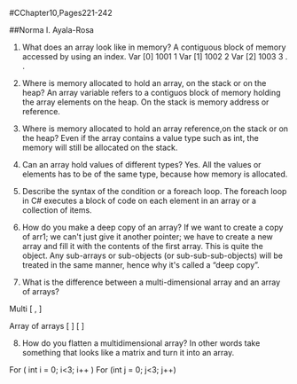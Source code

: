 #CChapter10,Pages221-242

##Norma I. Ayala-Rosa

1. What does an array look like in memory? A contiguous block of memory accessed by using an index.
Var [0]  1001  1
Var [1]  1002  2
Var [2]  1003  3
       .
       .

2. Where is memory allocated to hold an array, on the stack or on the heap?  An array variable refers to a contiguos block of memory
holding the array elements on the heap.  On the stack is memory address or reference.

3. Where is memory allocated to hold an array reference,on the stack or on the heap? Even if the array contains a value type such as int, the memory will still be allocated on the stack.

4. Can an array hold values of different types? Yes. All the values or elements has to be of the same type, because how memory is allocated. 

5. Describe the syntax of the condition or a foreach loop. The foreach loop in C# executes a block of code on each element in an array or a collection of items.

6. How do you make a deep copy of an array? If we want to create a copy of arr1; we can't just give it another pointer; we have to create a new array and fill it with the contents of the first array. This is quite the object. Any sub-arrays or sub-objects (or sub-sub-sub-objects) will be treated in the same manner, hence why it's called a “deep copy”.

7. What is the difference between a multi-dimensional array and an array of arrays?

Multi [ , ]

Array of arrays [ ] [ ]

8. How do you flatten a multidimensional array? In other words take something that looks like a matrix
and turn it into an array. 

For ( int i = 0; i<3; i++ )
For (int j = 0; j<3; j++)